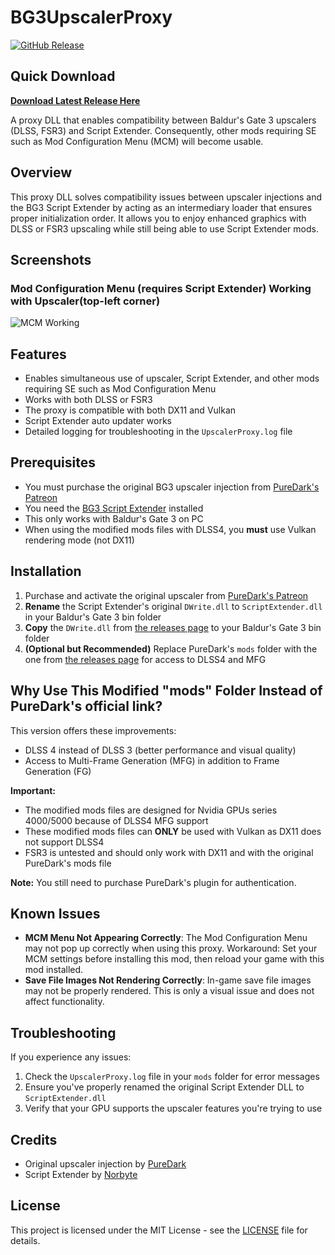 # BG3UpscalerProxy

[![GitHub Release](https://img.shields.io/github/v/release/thierbig/bg3upscalerproxy)](https://github.com/thierbig/bg3upscalerproxy/releases)

## Quick Download

**[Download Latest Release Here](https://github.com/thierbig/bg3upscalerproxy/releases/latest)**

A proxy DLL that enables compatibility between Baldur's Gate 3 upscalers (DLSS, FSR3) and Script Extender. Consequently, other mods requiring SE such as Mod Configuration Menu (MCM) will become usable.

## Overview

This proxy DLL solves compatibility issues between upscaler injections and the BG3 Script Extender by acting as an intermediary loader that ensures proper initialization order. It allows you to enjoy enhanced graphics with DLSS or FSR3 upscaling while still being able to use Script Extender mods.

## Screenshots

### Mod Configuration Menu (requires Script Extender) Working with Upscaler(top-left corner)
![MCM Working](https://i.imgur.com/yFvsLKO.png)

## Features

- Enables simultaneous use of upscaler, Script Extender, and other mods requiring SE such as Mod Configuration Menu
- Works with both DLSS or FSR3
- The proxy is compatible with both DX11 and Vulkan
- Script Extender auto updater works
- Detailed logging for troubleshooting in the `UpscalerProxy.log` file

## Prerequisites

- You must purchase the original BG3 upscaler injection from [PureDark's Patreon](https://www.patreon.com/posts/bg3-upscaler-fg-89557958)
- You need the [BG3 Script Extender](https://github.com/Norbyte/bg3se) installed
- This only works with Baldur's Gate 3 on PC
- When using the modified mods files with DLSS4, you **must** use Vulkan rendering mode (not DX11)

## Installation

1. Purchase and activate the original upscaler from [PureDark's Patreon](https://www.patreon.com/posts/bg3-upscaler-fg-89557958)
2. **Rename** the Script Extender's original `DWrite.dll` to `ScriptExtender.dll` in your Baldur's Gate 3 bin folder
3. **Copy** the `DWrite.dll` from [the releases page](https://github.com/thierbig/bg3upscalerproxy/releases) to your Baldur's Gate 3 bin folder
4. **(Optional but Recommended)** Replace PureDark's `mods` folder with the one from [the releases page](https://github.com/thierbig/bg3upscalerproxy/releases) for access to DLSS4 and MFG

## Why Use This Modified "mods" Folder Instead of PureDark's official link?

This version offers these improvements:
- DLSS 4 instead of DLSS 3 (better performance and visual quality)
- Access to Multi-Frame Generation (MFG) in addition to Frame Generation (FG)

**Important:** 
- The modified mods files are designed for Nvidia GPUs series 4000/5000 because of DLSS4 MFG support
- These modified mods files can **ONLY** be used with Vulkan as DX11 does not support DLSS4
- FSR3 is untested and should only work with DX11 and with the original PureDark's mods file

**Note:** You still need to purchase PureDark's plugin for authentication.

## Known Issues

- **MCM Menu Not Appearing Correctly**: The Mod Configuration Menu may not pop up correctly when using this proxy. Workaround: Set your MCM settings before installing this mod, then reload your game with this mod installed.
- **Save File Images Not Rendering Correctly**: In-game save file images may not be properly rendered. This is only a visual issue and does not affect functionality.

## Troubleshooting

If you experience any issues:
1. Check the `UpscalerProxy.log` file in your `mods` folder for error messages
2. Ensure you've properly renamed the original Script Extender DLL to `ScriptExtender.dll`
3. Verify that your GPU supports the upscaler features you're trying to use

## Credits

- Original upscaler injection by [PureDark](https://www.patreon.com/pureDark)
- Script Extender by [Norbyte](https://github.com/Norbyte/bg3se)

## License

This project is licensed under the MIT License - see the [LICENSE](LICENSE) file for details.
